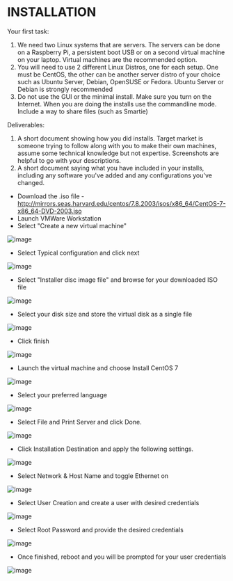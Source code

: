 # INSTALLATION

Your first task:

1. We need two Linux systems that are servers. The servers can be done on a Raspberry Pi, a persistent boot USB or on a second virtual machine on your laptop. Virtual machines are the recommended option.
2. You will need to use 2 different Linux Distros, one for each setup.  One must be CentOS, the other can be another server distro of your choice such as Ubuntu Server, Debian, OpenSUSE or Fedora.  Ubuntu Server or Debian is strongly recommended
3. Do not use the GUI or the minimal install. Make sure you turn on the Internet. When you are doing the installs use the commandline mode. Include a way to share files (such as Smartie)

Deliverables:
1. A short document showing how you did installs.  Target market is someone trying to follow along with you to make their own machines, assume some technical knowledge but not expertise.  Screenshots are helpful to go with your descriptions.
2. A short document saying what you have included in your installs, including any software you've added and any configurations you've changed. 

- Download the .iso file - http://mirrors.seas.harvard.edu/centos/7.8.2003/isos/x86_64/CentOS-7-x86_64-DVD-2003.iso 
- Launch VMWare Workstation
- Select "Create a new virtual machine"

![image](https://user-images.githubusercontent.com/64757540/97351882-bbb81180-1868-11eb-95db-be3c7f3dc372.png)

- Select Typical configuration and click next

![image](https://user-images.githubusercontent.com/64757540/97351937-cd99b480-1868-11eb-8d50-8e6d39254da1.png)

- Select "Installer disc image file" and browse for your downloaded ISO file

![image](https://user-images.githubusercontent.com/64757540/97351997-e3a77500-1868-11eb-8677-888cef9c1b25.png)

- Select your disk size and store the virtual disk as a single file

![image](https://user-images.githubusercontent.com/64757540/97352014-e904bf80-1868-11eb-94f0-1dfa2af60238.png)

- Click finish

![image](https://user-images.githubusercontent.com/64757540/97352034-edc97380-1868-11eb-99eb-c97295696c80.png)

- Launch the virtual machine and choose Install CentOS 7

![image](https://user-images.githubusercontent.com/64757540/97352053-f4f08180-1868-11eb-90b9-1a2df0ba7a26.png)

- Select your preferred language

![image](https://user-images.githubusercontent.com/64757540/97352070-fa4dcc00-1868-11eb-8d71-31d27f35f597.png)

- Select File and Print Server and click Done.

![image](https://user-images.githubusercontent.com/64757540/97352090-0043ad00-1869-11eb-8e98-a0ac0331b924.png)

- Click Installation Destination and apply the following settings.

![image](https://user-images.githubusercontent.com/64757540/97352234-0c2f6f00-1869-11eb-9703-15872b0b45ad.png)

- Select Network & Host Name and toggle Ethernet on

![image](https://user-images.githubusercontent.com/64757540/97352338-12255000-1869-11eb-8b9d-40899acb33d1.png)

- Select User Creation and create a user with desired credentials

![image](https://user-images.githubusercontent.com/64757540/97352437-19e4f480-1869-11eb-881d-2791a30ae861.png)

- Select Root Password and provide the desired credentials

![image](https://user-images.githubusercontent.com/64757540/97352494-1fdad580-1869-11eb-8991-5f33fce619af.png)

- Once finished, reboot and you will be prompted for your user credentials

![image](https://user-images.githubusercontent.com/64757540/97352525-26694d00-1869-11eb-9eba-d0ce07ea8da4.png)